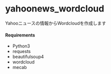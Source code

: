 # yahoonews_wordcloud
Yahooニュースの情報からWordcloudを作成します

#### Requirements
* Python3
* requests
* beautifulsoup4
* wordcloud
* mecab
